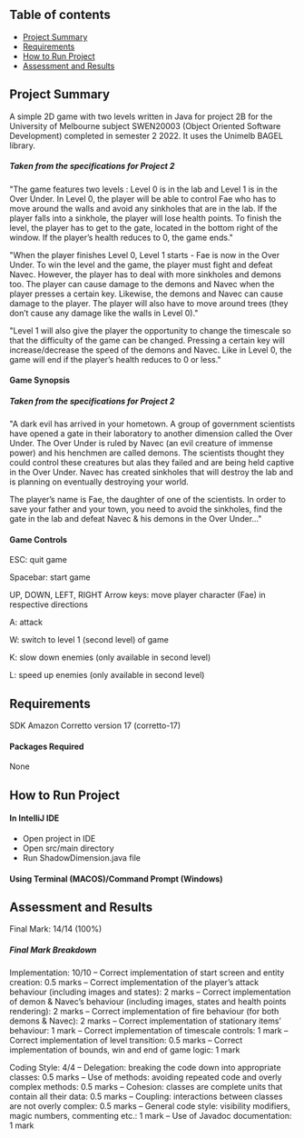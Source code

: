 ## Table of contents

-   [Project Summary](#project-summary)
-   [Requirements](#requirements)
-   [How to Run Project](#how-to-run-project)
-   [Assessment and Results](#assessment-and-results)

## Project Summary
A simple 2D game with two levels written in Java for project 2B for the University of Melbourne subject SWEN20003 (Object Oriented Software Development) completed in semester 2 2022. It uses the Unimelb BAGEL library. 

##### Taken from the specifications for Project 2 
"The game features two levels : Level 0 is in the lab and Level 1 is in the Over Under. In Level 0, the player will be able to control Fae who has to move around the walls and avoid any sinkholes that are in the lab. If the player falls into a sinkhole, the player will lose health points. To finish the level, the player has to get to the gate, located in the bottom right of the window. If the player’s health reduces to 0, the game ends." 

"When the player finishes Level 0, Level 1 starts - Fae is now in the Over Under. To win the level and the game, the player must fight and defeat Navec. However, the player has to deal with more sinkholes and demons too. The player can cause damage to the demons and Navec when the player presses a certain key. Likewise, the demons and Navec can cause damage to the player. The player will also have to move around trees (they don’t cause any damage like the walls in Level 0)."

"Level 1 will also give the player the opportunity to change the timescale so that the difficulty of the game can be changed. Pressing a certain key will increase/decrease the speed of the demons and Navec. Like in Level 0, the game will end if the player’s health reduces to 0 or less." 

#### Game Synopsis 
##### Taken from the specifications for Project 2 
"A dark evil has arrived in your hometown. A group of government scientists have opened a gate in their laboratory to another dimension called the Over Under. The Over Under is ruled by Navec (an evil creature of immense power) and his henchmen are called demons. The scientists thought they could control these creatures but alas they failed and are being held captive in the Over Under. Navec has created sinkholes that will destroy the lab and is planning on eventually destroying your world.

The player’s name is Fae, the daughter of one of the scientists. In order to save your father and your town, you need to avoid the sinkholes, find the gate in the lab and defeat Navec & his demons in the Over Under..."

#### Game Controls
ESC: quit game 

Spacebar: start game

UP, DOWN, LEFT, RIGHT Arrow keys: move player character (Fae) in respective directions 

A: attack 

W: switch to level 1 (second level) of game

K: slow down enemies (only available in second level)

L: speed up enemies (only available in second level)

## Requirements
SDK Amazon Corretto version 17 (corretto-17) 

#### Packages Required 
None

## How to Run Project 
#### In IntelliJ IDE
- Open project in IDE
- Open src/main directory 
- Run ShadowDimension.java file 

#### Using Terminal (MACOS)/Command Prompt (Windows)

## Assessment and Results 
Final Mark: 14/14 (100%) 

##### Final Mark Breakdown
Implementation: 10/10 
    – Correct implementation of start screen and entity creation: 0.5 marks
    – Correct implementation of the player’s attack behaviour (including images and states): 2 marks
    – Correct implementation of demon & Navec’s behaviour (including images, states and health points rendering): 2 marks
    – Correct implementation of fire behaviour (for both demons & Navec): 2 marks
    – Correct implementation of stationary items’ behaviour: 1 mark
    – Correct implementation of timescale controls: 1 mark
    – Correct implementation of level transition: 0.5 marks
    – Correct implementation of bounds, win and end of game logic: 1 mark

Coding Style: 4/4
    – Delegation: breaking the code down into appropriate classes: 0.5 marks
    – Use of methods: avoiding repeated code and overly complex methods: 0.5 marks 
    – Cohesion: classes are complete units that contain all their data: 0.5 marks
    – Coupling: interactions between classes are not overly complex: 0.5 marks
    – General code style: visibility modifiers, magic numbers, commenting etc.: 1 mark 
    – Use of Javadoc documentation: 1 mark
